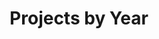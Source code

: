 ---
title: "Projects by Year"
permalink: /posts/
layout: categories # old: posts
author_profile: true
---